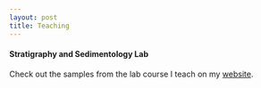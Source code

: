 ```yaml
---
layout: post
title: Teaching
---
```

#### Stratigraphy and Sedimentology Lab
Check out the samples from the lab course I teach on my [website](https://labs.utdallas.edu/geosamples).


